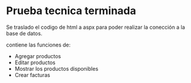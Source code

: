 # Prueba tecnica terminada

Se traslado el codigo de html a aspx para poder realizar la conección a la base de datos.

contiene las funciones de:
- Agregar productos
- Editar productos
- Mostrar los productos disponibles
- Crear facturas
